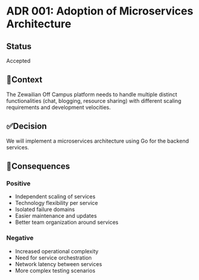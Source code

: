 # ADR 001: Adoption of Microservices Architecture

## Status
Accepted

## 🧠Context
The Zewailian Off Campus platform needs to handle multiple distinct functionalities (chat, blogging, resource sharing) with different scaling requirements and development velocities.

## ✅Decision
We will implement a microservices architecture using Go for the backend services.

## 🎯Consequences
### Positive
- Independent scaling of services
- Technology flexibility per service
- Isolated failure domains
- Easier maintenance and updates
- Better team organization around services

### Negative
- Increased operational complexity
- Need for service orchestration
- Network latency between services
- More complex testing scenarios
